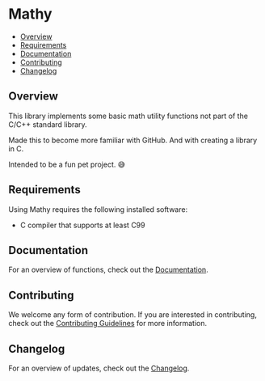 # Mathy

- [Overview](#overview)
- [Requirements](#requirements)
- [Documentation](#documentation)
- [Contributing](#contributing)
- [Changelog](#changelog)

## Overview

This library implements some basic math utility functions not part of the
C/C++ standard library.

Made this to become more familiar with GitHub. And with creating a library
in C.

Intended to be a fun pet project. :sweat_smile:

## Requirements

Using Mathy requires the following installed software:

- C compiler that supports at least C99

## Documentation

For an overview of functions, check out the [Documentation](docs/mathy.md).

## Contributing

We welcome any form of contribution. If you are interested in contributing,
check out the [Contributing Guidelines](CONTRIBUTING.md) for more information.

## Changelog

For an overview of updates, check out the [Changelog](CHANGELOG.md).
